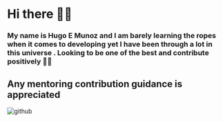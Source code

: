 # Hi there  🤩🤩
### My name is Hugo E Munoz and I am barely learning the ropes when it comes to developing yet I have been through a lot in this universe . Looking to be one of the best and contribute positively 🤡😍
## Any mentoring contribution guidance is appreciated

![github](https://cdnb.artstation.com/p/assets/images/images/031/669/183/large/joao-ribeiro-oneteam-sketch23-rgb.jpg?1681846226)
